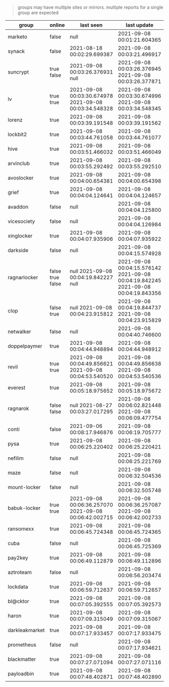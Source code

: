 > groups may have multiple sites or mirrors. multiple reports for a single group are expected

| group | online | last seen  | last update |
|-------|--------|------------|-------------|
| marketo | false | null | 2021-09-08 00:01:21.604365 |
| synack | false | 2021-08-18 00:02:29.699387 | 2021-09-08 00:03:21.496917 |
| suncrypt | true false | 2021-09-08 00:03:26.376931 null | 2021-09-08 00:03:26.376945 2021-09-08 00:03:26.377871 |
| lv | true true | 2021-09-08 00:03:30.674978 2021-09-08 00:03:34.548328 | 2021-09-08 00:03:30.674996 2021-09-08 00:03:34.548345 |
| lorenz | true | 2021-09-08 00:03:39.191548 | 2021-09-08 00:03:39.191562 |
| lockbit2 | true | 2021-09-08 00:03:44.761058 | 2021-09-08 00:03:44.761077 |
| hive | true | 2021-09-08 00:03:51.466032 | 2021-09-08 00:03:51.466049 |
| arvinclub | true | 2021-09-08 00:03:55.292492 | 2021-09-08 00:03:55.292510 |
| avoslocker | true | 2021-09-08 00:04:00.654381 | 2021-09-08 00:04:00.654398 |
| grief | true | 2021-09-08 00:04:04.124641 | 2021-09-08 00:04:04.124657 |
| avaddon | false | null | 2021-09-08 00:04:04.125800 |
| vicesociety | false | null | 2021-09-08 00:04:04.126984 |
| xinglocker | true | 2021-09-08 00:04:07.935906 | 2021-09-08 00:04:07.935922 |
| darkside | false | null | 2021-09-08 00:04:15.574928 |
| ragnarlocker | false true false | null 2021-09-08 00:04:19.842227 null | 2021-09-08 00:04:15.576142 2021-09-08 00:04:19.842245 2021-09-08 00:04:19.843356 |
| clop | false true | null 2021-09-08 00:04:23.915812 | 2021-09-08 00:04:19.844737 2021-09-08 00:04:23.915829 |
| netwalker | false | null | 2021-09-08 00:04:40.746600 |
| doppelpaymer | true | 2021-09-08 00:04:44.948894 | 2021-09-08 00:04:44.948912 |
| revil | true true | 2021-09-08 00:04:49.856621 2021-09-08 00:04:53.540520 | 2021-09-08 00:04:49.856638 2021-09-08 00:04:53.540536 |
| everest | true | 2021-09-08 00:05:18.975652 | 2021-09-08 00:05:18.975672 |
| ragnarok | false false | null 2021-08-27 00:03:27.017295 | 2021-09-08 00:06:02.821448 2021-09-08 00:06:09.477754 |
| conti | false | 2021-09-06 00:08:17.946876 | 2021-09-08 00:06:19.705777 |
| pysa | true | 2021-09-08 00:06:25.220402 | 2021-09-08 00:06:25.220421 |
| nefilim | false | null | 2021-09-08 00:06:25.221769 |
| maze | false | null | 2021-09-08 00:06:32.504536 |
| mount-locker | false | null | 2021-09-08 00:06:32.505748 |
| babuk-locker | true true | 2021-09-08 00:06:36.257070 2021-09-08 00:06:42.002715 | 2021-09-08 00:06:36.257087 2021-09-08 00:06:42.002733 |
| ransomexx | true | 2021-09-08 00:06:45.724348 | 2021-09-08 00:06:45.724365 |
| cuba | false | null | 2021-09-08 00:06:45.725369 |
| pay2key | true | 2021-09-08 00:06:49.112879 | 2021-09-08 00:06:49.112896 |
| aztroteam | false | null | 2021-09-08 00:06:56.203474 |
| lockdata | true | 2021-09-08 00:06:59.712637 | 2021-09-08 00:06:59.712657 |
| bl@cktor | true | 2021-09-08 00:07:05.392555 | 2021-09-08 00:07:05.392573 |
| haron | true | 2021-09-08 00:07:09.315049 | 2021-09-08 00:07:09.315067 |
| darkleakmarket | true | 2021-09-08 00:07:17.933457 | 2021-09-08 00:07:17.933475 |
| prometheus | false | null | 2021-09-08 00:07:17.934621 |
| blackmatter | true | 2021-09-08 00:07:27.071094 | 2021-09-08 00:07:27.071116 |
| payloadbin | true | 2021-09-08 00:07:48.402871 | 2021-09-08 00:07:48.402890 |
